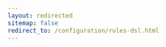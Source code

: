 ```yaml
---
layout: redirected
sitemap: false
redirect_to: /configuration/rules-dsl.html
---
```


<!-- Note to authors: This file was created in December 2016. Feel free to remove it after a few months... -->
